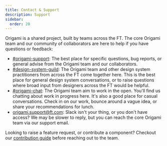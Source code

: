```yaml
---
title: Contact & Support
description: Support
sidebar:
  order: 20
---
```


Origami is a shared project, built by teams across the FT. The core Origami team and our community of collaborators are here to help if you have questions or feedback:

  <ul>
    <li><a href="https://financialtimes.slack.com/messages/origami-support">#origami-support</a>: The best place for specific questions, bug reports, or general advise from the Origami team and our collaborators.</li>
    <li><a href="https://financialtimes.slack.com/messages/design-system-guild">#design-system-guild</a>: The Origami team and other design system practitioners from across the FT come together here. This is the best place for general design system conversations, or to raise questions where broad input from designers across the FT would be helpful.</li>
    <li><a href="https://financialtimes.slack.com/messages/origami-chat">#origami-chat</a>: The Origami team aim to work in the open. You'll find us chatting about work in progress here. It's also a good place for casual conversations. Check in on our work, bounce around a vague idea, or share your recommendations for lunch.</li>
    <li><a href="mailto:origami.support@ft.com">origami.support@ft.com</a>: Slack isn't your thing, or you don't have access? We may be slower to reply, but you can reach the core Origami team via our support email.</li>
</ul>

Looking to raise a feature request, or contribute a component? Checkout our [contribution guide](/contribution/) before reaching out to the team.
